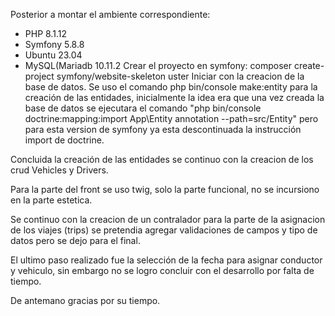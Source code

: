 Posterior a montar el ambiente correspondiente: 
  * PHP 8.1.12
  * Symfony 5.8.8
  * Ubuntu 23.04
  * MySQL(Mariadb 10.11.2
Crear el proyecto en symfony:  composer create-project symfony/website-skeleton uster
Iniciar con la creacion de la base de datos.
  Se uso el comando php bin/console make:entity para la creación de las entidades, inicialmente la idea era que una vez creada la base de datos se ejecutara el comando "php bin/console doctrine:mapping:import App\\Entity annotation --path=src/Entity"
  pero para esta version de symfony ya esta descontinuada la instrucción import de doctrine.

Concluida la creación de las entidades se continuo con la creacion de los crud Vehicles y Drivers.

Para la parte del front se uso twig, solo la parte funcional, no se incursiono en la parte estetica.

Se continuo con la creacion de un contralador para la parte de la asignacion de los viajes (trips) se pretendia agregar validaciones de campos y tipo de datos pero se dejo para el final.

El ultimo paso realizado fue la selección de la fecha para asignar conductor y vehiculo, sin embargo no se logro concluir con el desarrollo por falta de tiempo.

De antemano gracias por su tiempo.
  
